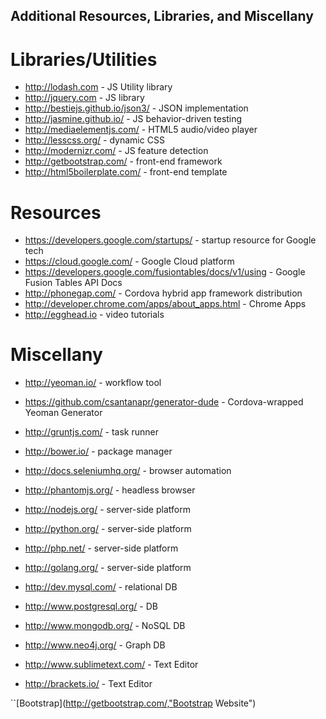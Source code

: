 Additional Resources, Libraries, and Miscellany
------------------------------------------------


Libraries/Utilities
====================

* http://lodash.com - JS Utility library
* http://jquery.com - JS library
* http://bestiejs.github.io/json3/ - JSON implementation
* http://jasmine.github.io/ - JS behavior-driven testing
* http://mediaelementjs.com/ - HTML5 audio/video player
* http://lesscss.org/ - dynamic CSS
* http://modernizr.com/ - JS feature detection
* http://getbootstrap.com/ - front-end framework
* http://html5boilerplate.com/ - front-end template


Resources
==========

* https://developers.google.com/startups/ - startup resource for Google tech
* https://cloud.google.com/ - Google Cloud platform
* https://developers.google.com/fusiontables/docs/v1/using - Google Fusion Tables API Docs
* http://phonegap.com/ - Cordova hybrid app framework distribution
* http://developer.chrome.com/apps/about_apps.html - Chrome Apps
* http://egghead.io - video tutorials

Miscellany
===========

* http://yeoman.io/ - workflow tool
* https://github.com/csantanapr/generator-dude - Cordova-wrapped Yeoman Generator
* http://gruntjs.com/ - task runner
* http://bower.io/ - package manager
* http://docs.seleniumhq.org/ - browser automation
* http://phantomjs.org/ - headless browser

* http://nodejs.org/ - server-side platform
* http://python.org/ - server-side platform
* http://php.net/ - server-side platform
* http://golang.org/ - server-side platform

* http://dev.mysql.com/ - relational DB
* http://www.postgresql.org/ - DB
* http://www.mongodb.org/ - NoSQL DB
* http://www.neo4j.org/ - Graph DB

* http://www.sublimetext.com/ - Text Editor
* http://brackets.io/ - Text Editor

``[Bootstrap](http://getbootstrap.com/,"Bootstrap Website")
